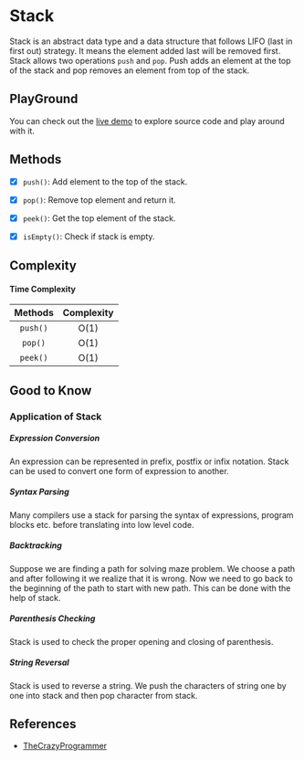 # Stack

Stack is an abstract data type and a data structure that follows LIFO (last in first out) strategy. It means the element
added last will be removed first. Stack allows two operations `push` and `pop`. Push adds an element at the top of the stack
and pop removes an element from top of the stack.


## PlayGround
You can check out the [live demo](https://repl.it/@IlkinHuseynoff/data-structure-stack) to explore source code and play around with it. 


## Methods

- [x] `push()`: Add element to the top of the stack.
- [x] `pop()`: Remove top element and return it.
- [x] `peek()`: Get the top element of the stack.
- [x] `isEmpty()`: Check if stack is empty.


## Complexity

#### Time Complexity

| Methods      | Complexity |  
| :----------: | :----------------: |  
| `push()`     |      O(1)          |  
| `pop()`      |      O(1)          |  
| `peek()`     |      O(1)          |  
 
 

## Good to Know

### Application of Stack

##### Expression Conversion

An expression can be represented in prefix, postfix or infix notation. Stack can be used to convert one form of expression to another.
##### Syntax Parsing

Many compilers use a stack for parsing the syntax of expressions, program blocks etc. before translating into low level code.
 
##### Backtracking

Suppose we are finding a path for solving maze problem. We choose a path and after following it we realize that it is wrong.
Now we need to go back to the beginning of the path to start with new path. This can be done with the help of stack.
 
##### Parenthesis Checking

Stack is used to check the proper opening and closing of parenthesis.


##### String Reversal

Stack is used to reverse a string. We push the characters of string one by one into stack and then pop character from stack.

## References

- [TheCrazyProgrammer](https://www.thecrazyprogrammer.com/2016/04/applications-of-stack.html)